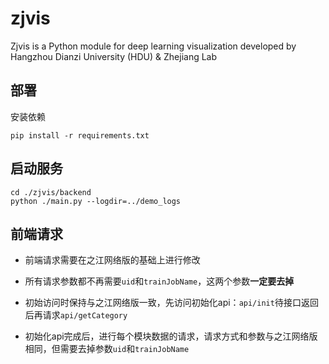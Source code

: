 # zjvis
Zjvis is a Python module for deep learning visualization developed by Hangzhou Dianzi University (HDU) & Zhejiang Lab

## 部署

安装依赖

```
pip install -r requirements.txt
```

## 启动服务

```
cd ./zjvis/backend
python ./main.py --logdir=../demo_logs
```

## 前端请求

- 前端请求需要在之江网络版的基础上进行修改

- 所有请求参数都不再需要`uid`和`trainJobName`，这两个参数**一定要去掉**

- 初始访问时保持与之江网络版一致，先访问初始化api：`api/init`待接口返回后再请求`api/getCategory`

- 初始化api完成后，进行每个模块数据的请求，请求方式和参数与之江网络版相同，但需要去掉参数`uid`和`trainJobName`

